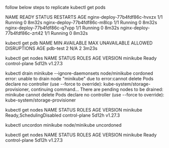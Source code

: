 follow below steps to replicate
kubectl get pods

NAME                            READY   STATUS    RESTARTS   AGE
nginx-deploy-77b4fdf86c-hvxzx   1/1     Running   0          8m32s
nginx-deploy-77b4fdf86c-m8lcp   1/1     Running   0          8m32s
nginx-deploy-77b4fdf86c-q7vpp   1/1     Running   0          8m32s
nginx-deploy-77b4fdf86c-zrt42   1/1     Running   0          8m32s


kubectl get pdb
NAME       MIN AVAILABLE   MAX UNAVAILABLE   ALLOWED DISRUPTIONS   AGE
pdb-test   2               N/A               2                     3m23s

kubectl get nodes
NAME       STATUS   ROLES           AGE     VERSION
minikube   Ready    control-plane   5d12h   v1.27.3

kubectl drain minikube --ignore-daemonsets
node/minikube cordoned
error: unable to drain node "minikube" due to error:cannot delete Pods declare no controller (use --force to override): kube-system/storage-provisioner, continuing command...
There are pending nodes to be drained:
 minikube
cannot delete Pods declare no controller (use --force to override): kube-system/storage-provisioner


kubectl get nodes
NAME       STATUS                     ROLES           AGE     VERSION
minikube   Ready,SchedulingDisabled   control-plane   5d12h   v1.27.3

kubectl uncordon minikube
node/minikube uncordoned

kubectl get nodes
NAME       STATUS   ROLES           AGE     VERSION
minikube   Ready    control-plane   5d12h   v1.27.3




